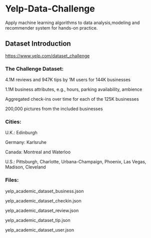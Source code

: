 # Yelp-Data-Challenge
Apply machine learning algorithms to data analysis,modeling and recommender system for hands-on practice.
## Dataset Introduction
https://www.yelp.com/dataset_challenge

### The Challenge Dataset:

  4.1M reviews and 947K tips by 1M users for 144K businesses
  
  1.1M business attributes, e.g., hours, parking availability, ambience
  
  Aggregated check-ins over time for each of the 125K businesses
  
  200,000 pictures from the included businesses

### Cities:
  U.K.: Edinburgh 
  
  Germany: Karlsruhe
  
  Canada: Montreal and Waterloo
  
  U.S.: Pittsburgh, Charlotte, Urbana-Champaign, Phoenix, Las Vegas, Madison, Cleveland

### Files:
  yelp_academic_dataset_business.json
  
  yelp_academic_dataset_checkin.json
  
  yelp_academic_dataset_review.json
  
  yelp_academic_dataset_tip.json
  
  yelp_academic_dataset_user.json
